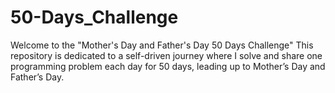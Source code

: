 # 50-Days_Challenge
Welcome to the "Mother's Day and Father's Day 50 Days Challenge" This repository is dedicated to a self-driven journey where I solve and share one programming problem each day for 50 days, leading up to Mother’s Day and Father’s Day.
